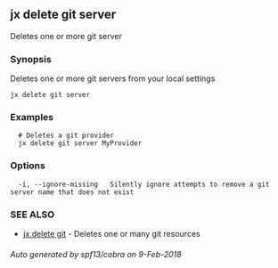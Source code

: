 ## jx delete git server

Deletes one or more git server

### Synopsis


Deletes one or more git servers from your local settings

```
jx delete git server
```

### Examples

```
  # Deletes a git provider
  jx delete git server MyProvider
```

### Options

```
  -i, --ignore-missing   Silently ignore attempts to remove a git server name that does not exist
```

### SEE ALSO
* [jx delete git](jx_delete_git.md)	 - Deletes one or many git resources

###### Auto generated by spf13/cobra on 9-Feb-2018
